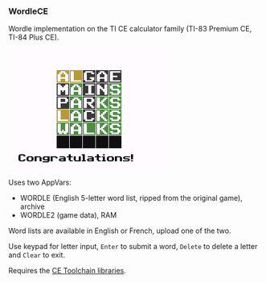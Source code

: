 ### WordleCE

Wordle implementation on the TI CE calculator family (TI-83 Premium CE, TI-84 Plus CE).

![](screenshot.png)

Uses two AppVars:
- WORDLE (English 5-letter word list, ripped from the original game), archive
- WORDLE2 (game data), RAM

Word lists are available in English or French, upload one of the two.

Use keypad for letter input, `Enter` to submit a word, `Delete` to delete a letter and `Clear` to exit.

Requires the [CE Toolchain libraries](https://tiny.cc/clibs).
